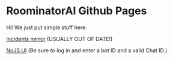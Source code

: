 # RoominatorAI Github Pages

Hi! We just put simple stuff here.

[Incidents mirror](https://roominatorai.github.io/incidents/) (USUALLY OUT OF DATE!)

[NoJS UI](https://api.roominator.xyz/nojs/chats) (Be sure to log in and enter a bot ID and a valid Chat ID.)
